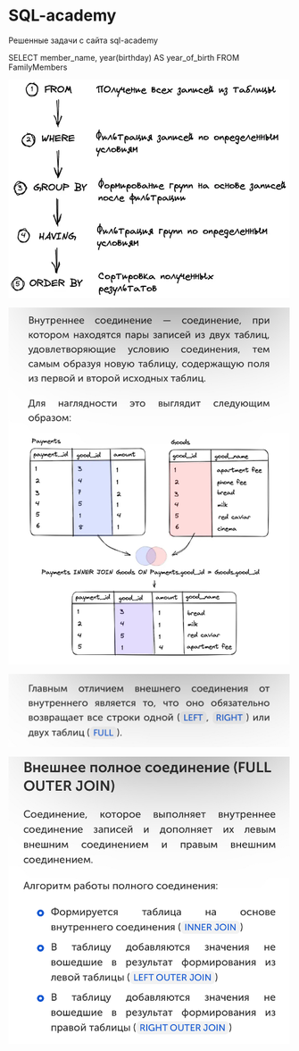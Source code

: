 # SQL-academy
Решенные задачи с сайта sql-academy

SELECT member_name,
	year(birthday) AS year_of_birth
FROM FamilyMembers

![alt text](https://github.com/kkwicklss/SQL-academy/blob/main/IMG_7544.webp)

![alt text](https://github.com/kkwicklss/SQL-academy/blob/main/IMG_7559.jpeg)

![alt text](https://github.com/kkwicklss/SQL-academy/blob/main/IMG_7560.jpeg)

![alt text](https://github.com/kkwicklss/SQL-academy/blob/main/IMG_7561.jpeg)
